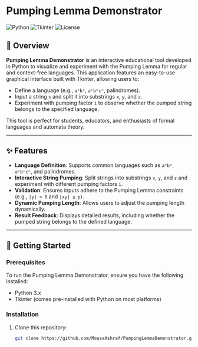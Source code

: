 # Pumping Lemma Demonstrator

![Python](https://img.shields.io/badge/Python-3.x-blue)
![Tkinter](https://img.shields.io/badge/GUI-Tkinter-blue)
![License](https://img.shields.io/github/license/MousaAshraf/PumpingLemmaDemonstrator)

## 📖 Overview
**Pumping Lemma Demonstrator** is an interactive educational tool developed in Python to visualize and experiment with the Pumping Lemma for regular and context-free languages. This application features an easy-to-use graphical interface built with Tkinter, allowing users to:
- Define a language (e.g., `aⁿbⁿ`, `aⁿbⁿcⁿ`, palindromes).
- Input a string `s` and split it into substrings `x`, `y`, and `z`.
- Experiment with pumping factor `i` to observe whether the pumped string belongs to the specified language.

This tool is perfect for students, educators, and enthusiasts of formal languages and automata theory.

---

## ✨ Features
- **Language Definition**: Supports common languages such as `aⁿbⁿ`, `aⁿbⁿcⁿ`, and palindromes.
- **Interactive String Pumping**: Split strings into substrings `x`, `y`, and `z` and experiment with different pumping factors `i`.
- **Validation**: Ensures inputs adhere to the Pumping Lemma constraints (e.g., `|y| > 0` and `|xy| ≤ p`).
- **Dynamic Pumping Length**: Allows users to adjust the pumping length dynamically.
- **Result Feedback**: Displays detailed results, including whether the pumped string belongs to the defined language.

---

## 🚀 Getting Started

### Prerequisites
To run the Pumping Lemma Demonstrator, ensure you have the following installed:
- Python 3.x
- Tkinter (comes pre-installed with Python on most platforms)

### Installation
1. Clone this repository:
   ```bash
   git clone https://github.com/MousaAshraf/PumpingLemmaDemonstrator.git
